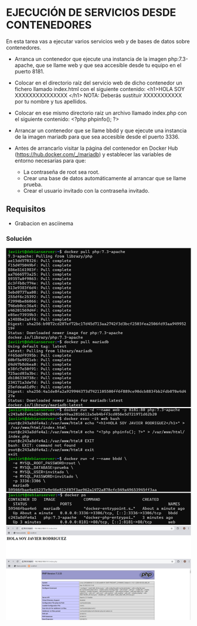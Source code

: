 # EJECUCIÓN DE SERVICIOS DESDE CONTENEDORES

En esta tarea vas a ejecutar varios servicios web y de bases de datos sobre contenedores.

- Arranca un contenedor que ejecute una instancia de la imagen php:7.3-apache, que se llame web y que sea accesible desde tu equipo en el puerto 8181.
- Colocar en el directorio raíz del servicio web de dicho contenedor un fichero llamado index.html con el siguiente contenido: &lt;h1>HOLA SOY XXXXXXXXXXXXXXX &lt;/h1> NOTA: Deberás sustituir XXXXXXXXXXX por tu nombre y tus apellidos.

- Colocar en ese mismo directorio raíz un archivo llamado index.php con el siguiente contenido: &lt;?php phpinfo(); ?>

- Arrancar un contenedor que se llame bbdd y que ejecute una instancia de la imagen mariadb para que sea accesible desde el puerto 3336.

- Antes de arrancarlo visitar la página del contenedor en Docker Hub (https://hub.docker.com/_/mariadb) y establecer las variables de entorno necesarias para que:
    - La contraseña de root sea root.
    - Crear una base de datos automáticamente al arrancar que se llame prueba.
    - Crear el usuario invitado con la contraseña invitado.


## Requisitos
- Grabacion en asciinema

### Solución
![Solución de la tarea 4, paso 1](./Capturas/docker-4-1.png)
![Solución de la tarea 4, paso 2](./Capturas/docker-4-2.png)
![Solución de la tarea 4, paso 3](./Capturas/docker-4-3.png)
![Solución de la tarea 4, paso 4](./Capturas/docker-4-4.png)
![Solución de la tarea 4, paso 5](./Capturas/docker-4-5.png)